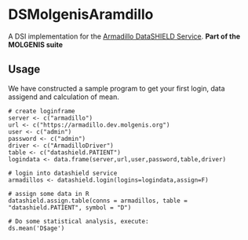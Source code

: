 # DSMolgenisAramdillo
A DSI implementation for the [Armadillo DataSHIELD Service](https://github.com/molgenis/molgenis-service-datashield).
**Part of the MOLGENIS suite**

## Usage
We have constructed a sample program to get your first login, data assigend and calculation of mean.

```
# create loginframe
server <- c("armadillo") 
url <- c("https://armadillo.dev.molgenis.org")
user <- c("admin") 
password <- c("admin")
driver <- c("ArmadilloDriver")
table <- c("datashield.PATIENT") 
logindata <- data.frame(server,url,user,password,table,driver)

# login into datashield service
armadillos <- datashield.login(logins=logindata,assign=F)

# assign some data in R
datashield.assign.table(conns = armadillos, table = "datashield.PATIENT", symbol = "D")

# Do some statistical analysis, execute:
ds.mean('D$age')
```

